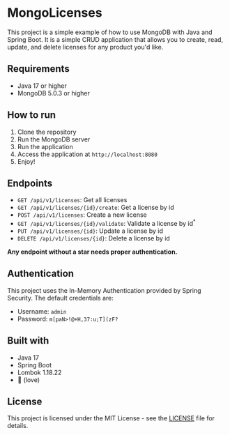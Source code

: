# MongoLicenses
This project is a simple example of how to use MongoDB with Java and Spring Boot. It is a simple CRUD application that allows you to create, read, update, and delete licenses for any product you'd like.

## Requirements
- Java 17 or higher
- MongoDB 5.0.3 or higher

## How to run
1. Clone the repository
2. Run the MongoDB server
3. Run the application
4. Access the application at `http://localhost:8080`
5. Enjoy!

## Endpoints
- `GET /api/v1/licenses`: Get all licenses
- `GET /api/v1/licenses/{id}/create`: Get a license by id
- `POST /api/v1/licenses`: Create a new license
- `GET /api/v1/licenses/{id}/validate`: Validate a license by id<sup>*</sup>
- `PUT /api/v1/licenses/{id}`: Update a license by id
- `DELETE /api/v1/licenses/{id}`: Delete a license by id

**Any endpoint without a star needs proper authentication.**

## Authentication
This project uses the In-Memory Authentication provided by Spring Security. The default credentials are:
- Username: `admin`
- Password: `m[paN>!@+H,37:u;T](zF?`

## Built with
- Java 17
- Spring Boot
- Lombok 1.18.22
- 💝 (love)

## License
This project is licensed under the MIT License - see the [LICENSE](LICENSE) file for details.

